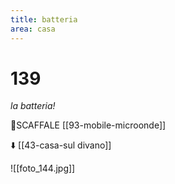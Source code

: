```yaml
---
title: batteria
area: casa
---
```

# 139
_la batteria!_

👣SCAFFALE [[93-mobile-microonde]]

⬇️ [[43-casa-sul divano]]

![[foto_144.jpg]]